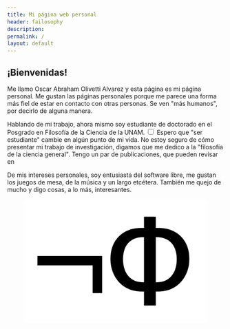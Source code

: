 ```yaml
---
title: Mi página web personal
header: failosophy
description:
permalink: /
layout: default
---
```

<article>

<h1>¡Bienvenidas!</h1>

<p>
Me llamo Oscar Abraham Olivetti Alvarez y esta página es mi página personal.
Me gustan las páginas personales porque me parece una forma más fiel de estar en contacto con otras personas.
Se ven "más humanos", por decirlo de alguna manera.
</p>

<p>
Hablando de mi trabajo, ahora mismo soy estudiante de doctorado en el Posgrado en Filosofía de la Ciencia de la UNAM.<label for="1" class="margin-toggle sidenote-number">
 </label>
 <input type="checkbox" 
        id="1" 
        class="margin-toggle"/>
          <span class="sidenote">
            Espero que "ser estudiante" cambie en algún punto de mi vida.
          </span> 
 No estoy seguro de cómo presentar mi trabajo de investigación, digamos que me dedico a la "filosofía de la ciencia general". Tengo un par de publicaciones, que pueden revisar en 
</p>

<p>
De mis intereses personales, soy entusiasta del software libre, me gustan los juegos de mesa, de la música y un largo etcétera. También me quejo de mucho y digo cosas, a lo más, interesantes.

<!--
No soy, ni de lejos, un programador. Pero trato de usar sotware libre en mi vida diaria, especialmente en mi trabjajo.

Mi favorito hasta ahora es Wingspan, diseñado por [Elizabeth Hargrave](https://www.elizhargrave.com/games/wingspan). El arte del juego es simplemente hermoso.
-->

<figure>
<img src="/assets/images/logo.png">
</figure>
</p>
</article>
